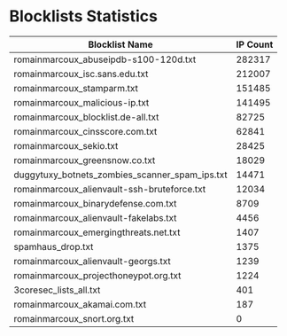 # Blocklists Statistics
| Blocklist Name | IP Count |
|----|----|
| romainmarcoux_abuseipdb-s100-120d.txt | 282317 |
| romainmarcoux_isc.sans.edu.txt | 212007 |
| romainmarcoux_stamparm.txt | 151485 |
| romainmarcoux_malicious-ip.txt | 141495 |
| romainmarcoux_blocklist.de-all.txt | 82725 |
| romainmarcoux_cinsscore.com.txt | 62841 |
| romainmarcoux_sekio.txt | 28425 |
| romainmarcoux_greensnow.co.txt | 18029 |
| duggytuxy_botnets_zombies_scanner_spam_ips.txt | 14471 |
| romainmarcoux_alienvault-ssh-bruteforce.txt | 12034 |
| romainmarcoux_binarydefense.com.txt | 8709 |
| romainmarcoux_alienvault-fakelabs.txt | 4456 |
| romainmarcoux_emergingthreats.net.txt | 1407 |
| spamhaus_drop.txt | 1375 |
| romainmarcoux_alienvault-georgs.txt | 1239 |
| romainmarcoux_projecthoneypot.org.txt | 1224 |
| 3coresec_lists_all.txt | 401 |
| romainmarcoux_akamai.com.txt | 187 |
| romainmarcoux_snort.org.txt | 0 |
